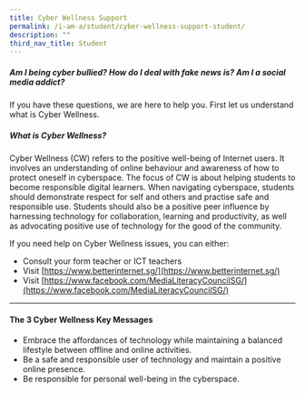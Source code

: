 ```yaml
---
title: Cyber Wellness Support
permalink: /i-am-a/student/cyber-wellness-support-student/
description: ""
third_nav_title: Student
---
```

##### **Am I being cyber bullied? How do I deal with fake news is? Am I a social media addict?**  

If you have these questions, we are here to help you. First let us understand what is Cyber Wellness.


##### **What is Cyber Wellness?** 

Cyber Wellness (CW) refers to the positive well-being of Internet users. It involves an understanding of online behaviour and awareness of how to protect oneself in cyberspace. The focus of CW is about helping students to become responsible digital learners. When navigating cyberspace, students should demonstrate respect for self and others and practise safe and responsible use. Students should also be a positive peer influence by harnessing technology for collaboration, learning and productivity, as well as advocating positive use of technology for the good of the community.

If you need help on Cyber Wellness issues, you can either:

*   Consult your form teacher or ICT teachers
*   Visit&nbsp;[https://www.betterinternet.sg/](https://www.betterinternet.sg/)
*   Visit&nbsp;[https://www.facebook.com/MediaLiteracyCouncilSG/](https://www.facebook.com/MediaLiteracyCouncilSG/)

***

#### **The 3 Cyber Wellness Key Messages**
#### 

* Embrace the affordances of technology while maintaining a balanced lifestyle between offline and online activities.
* Be a safe and responsible user of technology and maintain a positive online presence.
* Be responsible for personal well-being in the cyberspace.